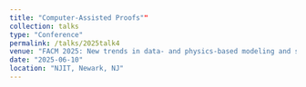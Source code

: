 ```yaml
---
title: "Computer-Assisted Proofs""
collection: talks
type: "Conference" 
permalink: /talks/2025talk4
venue: "FACM 2025: New trends in data- and physics-based modeling and simulation of fluids"
date: "2025-06-10"
location: "NJIT, Newark, NJ"
---
```

